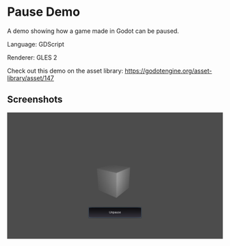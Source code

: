 # Pause Demo

A demo showing how a game made in Godot can be paused.

Language: GDScript

Renderer: GLES 2

Check out this demo on the asset library: https://godotengine.org/asset-library/asset/147

## Screenshots

![Screenshot](screenshots/pause.png)
